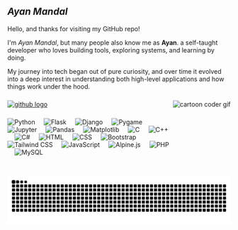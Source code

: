 ## *Ayan Mandal*
Hello, and thanks for visiting my GitHub repo!

I'm *Ayan Mandal*, but many people also know me as **Ayan**. a self-taught developer who loves building tools, exploring systems, and learning by doing. 

My journey into tech began out of pure curiosity, and over time it evolved into a deep interest in understanding both high-level applications and how things work under the hood.

###

<img src="https://github.com/user-attachments/assets/138a7120-ab2a-4b4b-9cfc-6967a26b0e25" height="170" alt="cartoon coder gif" align="right"/>

###

<div align="left">
  <a href="https://github.com/CodeCraftAyan" target="_blank">
    <img src="https://img.shields.io/static/v1?message=GitHub&logo=github&label=&color=181717&logoColor=white&labelColor=&style=for-the-badge" height="35" alt="github logo"  />
  </a>
</div>

###

<div align="left">
  <!-- Python -->
  <img src="https://skillicons.dev/icons?i=python" height="30" alt="Python" />
  <img width="12" />
  <!-- Flask -->
  <img src="https://skillicons.dev/icons?i=flask" height="30" alt="Flask" />
  <img width="12" />
  <!-- Django -->
  <img src="https://skillicons.dev/icons?i=django" height="30" alt="Django" />
  <img width="12" />
  <!-- Pygame -->
  <img src="https://github.com/user-attachments/assets/9bb64cfc-23c5-47d9-af89-4cddad574667" width="30" alt="Pygame" />
  <img width="12" />
  <!-- Jupyter -->
  <img src="https://cdn.jsdelivr.net/gh/devicons/devicon/icons/jupyter/jupyter-original-wordmark.svg" height="30" alt="Jupyter" />
  <img width="12" />
  <!-- Pandas -->
  <img src="https://cdn.jsdelivr.net/gh/devicons/devicon/icons/pandas/pandas-original-wordmark.svg" height="30" alt="Pandas" />
  <img width="12" />
  <!-- Matplotlib -->
  <img src="https://upload.wikimedia.org/wikipedia/commons/8/84/Matplotlib_icon.svg" height="30" alt="Matplotlib" />
  <img width="12" />
  <!-- C -->
  <img src="https://skillicons.dev/icons?i=c" height="30" alt="C" />
  <img width="12" />
  <!-- C++ -->
  <img src="https://skillicons.dev/icons?i=cpp" height="30" alt="C++" />
  <img width="12" />
  <!-- C# -->
  <img src="https://skillicons.dev/icons?i=cs" height="30" alt="C#" />
  <img width="12" />
  <!-- HTML -->
  <img src="https://skillicons.dev/icons?i=html" height="30" alt="HTML" />
  <img width="12" />
  <!-- CSS -->
  <img src="https://skillicons.dev/icons?i=css" height="30" alt="CSS" />
  <img width="12" />
  <!-- Bootstrap -->
  <img src="https://skillicons.dev/icons?i=bootstrap" height="30" alt="Bootstrap" />
  <img width="12" />
  <!-- Tailwind -->
  <img src="https://skillicons.dev/icons?i=tailwind" height="30" alt="Tailwind CSS" />
  <img width="12" />
  <!-- JavaScript -->
  <img src="https://skillicons.dev/icons?i=javascript" height="30" alt="JavaScript" />
  <img width="12" />
  <!-- Alpine.js (custom, as no standard icon available on Skillicons) -->
  <img src="https://github.com/user-attachments/assets/f9116a1a-8cfa-4b16-b3be-5b85f2798e2a" height="30" alt="Alpine.js" />
  <img width="12" />
  <!-- PHP -->
  <img src="https://skillicons.dev/icons?i=php" height="30" alt="PHP" />
  <img width="12" />
  <!-- MySQL -->
  <img src="https://skillicons.dev/icons?i=mysql" height="30" alt="MySQL" />
</div>

###

<img src="https://raw.githubusercontent.com/CodeCraftAyan/CodeCraftAyan/output/snake.svg" alt="Snake animation" />
